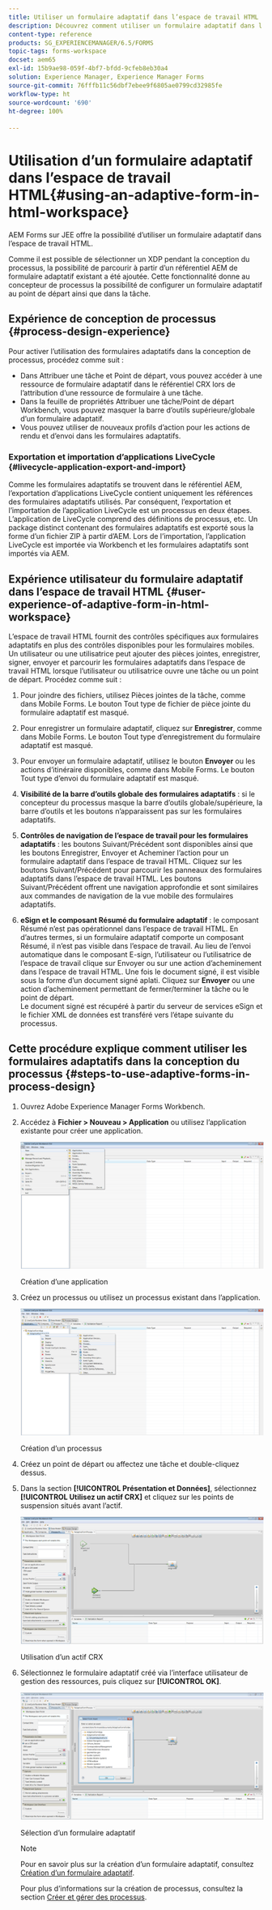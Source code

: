 ```yaml
---
title: Utiliser un formulaire adaptatif dans l’espace de travail HTML
description: Découvrez comment utiliser un formulaire adaptatif dans l’espace de travail HTML qui permet aux personnes de terrain d’accéder au formulaire sur leurs appareils.
content-type: reference
products: SG_EXPERIENCEMANAGER/6.5/FORMS
topic-tags: forms-workspace
docset: aem65
exl-id: 15b9ae98-059f-4bf7-bfdd-9cfeb8eb30a4
solution: Experience Manager, Experience Manager Forms
source-git-commit: 76fffb11c56dbf7ebee9f6805ae0799cd32985fe
workflow-type: ht
source-wordcount: '690'
ht-degree: 100%

---
```


# Utilisation d’un formulaire adaptatif dans l’espace de travail HTML{#using-an-adaptive-form-in-html-workspace}

AEM Forms sur JEE offre la possibilité d’utiliser un formulaire adaptatif dans l’espace de travail HTML.

Comme il est possible de sélectionner un XDP pendant la conception du processus, la possibilité de parcourir à partir d’un référentiel AEM de formulaire adaptatif existant a été ajoutée. Cette fonctionnalité donne au concepteur de processus la possibilité de configurer un formulaire adaptatif au point de départ ainsi que dans la tâche.

## Expérience de conception de processus {#process-design-experience}

Pour activer l’utilisation des formulaires adaptatifs dans la conception de processus, procédez comme suit :

* Dans Attribuer une tâche et Point de départ, vous pouvez accéder à une ressource de formulaire adaptatif dans le référentiel CRX lors de l’attribution d’une ressource de formulaire à une tâche.
* Dans la feuille de propriétés Attribuer une tâche/Point de départ Workbench, vous pouvez masquer la barre d’outils supérieure/globale d’un formulaire adaptatif.
* Vous pouvez utiliser de nouveaux profils d’action pour les actions de rendu et d’envoi dans les formulaires adaptatifs.

### Exportation et importation d’applications LiveCycle {#livecycle-application-export-and-import}

Comme les formulaires adaptatifs se trouvent dans le référentiel AEM, l’exportation d’applications LiveCycle contient uniquement les références des formulaires adaptatifs utilisés. Par conséquent, l’exportation et l’importation de l’application LiveCycle est un processus en deux étapes. L’application de LiveCycle comprend des définitions de processus, etc. Un package distinct contenant des formulaires adaptatifs est exporté sous la forme d’un fichier ZIP à partir d’AEM. Lors de l’importation, l’application LiveCycle est importée via Workbench et les formulaires adaptatifs sont importés via AEM.

## Expérience utilisateur du formulaire adaptatif dans l’espace de travail HTML {#user-experience-of-adaptive-form-in-html-workspace}

L’espace de travail HTML fournit des contrôles spécifiques aux formulaires adaptatifs en plus des contrôles disponibles pour les formulaires mobiles. Un utilisateur ou une utilisatrice peut ajouter des pièces jointes, enregistrer, signer, envoyer et parcourir les formulaires adaptatifs dans l’espace de travail HTML lorsque l’utilisateur ou utilisatrice ouvre une tâche ou un point de départ. Procédez comme suit :

1. Pour joindre des fichiers, utilisez Pièces jointes de la tâche, comme dans Mobile Forms. Le bouton Tout type de fichier de pièce jointe du formulaire adaptatif est masqué.

1. Pour enregistrer un formulaire adaptatif, cliquez sur **Enregistrer**, comme dans Mobile Forms. Le bouton Tout type d’enregistrement du formulaire adaptatif est masqué.

1. Pour envoyer un formulaire adaptatif, utilisez le bouton **Envoyer** ou les actions d’itinéraire disponibles, comme dans Mobile Forms. Le bouton Tout type d’envoi du formulaire adaptatif est masqué.

1. **Visibilité de la barre d’outils globale des formulaires adaptatifs** : si le concepteur du processus masque la barre d’outils globale/supérieure, la barre d’outils et les boutons n’apparaissent pas sur les formulaires adaptatifs.

1. **Contrôles de navigation de l’espace de travail pour les formulaires adaptatifs** : les boutons Suivant/Précédent sont disponibles ainsi que les boutons Enregistrer, Envoyer et Acheminer l’action pour un formulaire adaptatif dans l’espace de travail HTML. Cliquez sur les boutons Suivant/Précédent pour parcourir les panneaux des formulaires adaptatifs dans l’espace de travail HTML. Les boutons Suivant/Précédent offrent une navigation approfondie et sont similaires aux commandes de navigation de la vue mobile des formulaires adaptatifs.

1. **eSign et le composant Résumé du formulaire adaptatif** : le composant Résumé n’est pas opérationnel dans l’espace de travail HTML. En d’autres termes, si un formulaire adaptatif comporte un composant Résumé, il n’est pas visible dans l’espace de travail. Au lieu de l’envoi automatique dans le composant E-sign, l’utilisateur ou l’utilisatrice de l’espace de travail clique sur Envoyer ou sur une action d’acheminement dans l’espace de travail HTML. Une fois le document signé, il est visible sous la forme d’un document signé aplati. Cliquez sur **Envoyer** ou une action d’acheminement permettant de fermer/terminer la tâche ou le point de départ.\
   Le document signé est récupéré à partir du serveur de services eSign et le fichier XML de données est transféré vers l’étape suivante du processus.

## Cette procédure explique comment utiliser les formulaires adaptatifs dans la conception du processus {#steps-to-use-adaptive-forms-in-process-design}

1. Ouvrez Adobe Experience Manager Forms Workbench.

1. Accédez à **Fichier > Nouveau > Application** ou utilisez l’application existante pour créer une application.

   ![Création d’une nouvelle application](assets/create_new_appl.png)

   Création d’une application

1. Créez un processus ou utilisez un processus existant dans l’application.

   ![Création d’un nouveau processus](assets/create_new_process.png)

   Création d’un processus

1. Créez un point de départ ou affectez une tâche et double-cliquez dessus.
1. Dans la section **[!UICONTROL Présentation et Données]**, sélectionnez **[!UICONTROL Utilisez un actif CRX]** et cliquez sur les points de suspension situés avant l’actif.

   ![Utilisation d’un actif CRX](assets/use_crx_asset.png)

   Utilisation d’un actif CRX

1. Sélectionnez le formulaire adaptatif créé via l’interface utilisateur de gestion des ressources, puis cliquez sur **[!UICONTROL OK]**.

   ![Sélection d’un formulaire adaptatif](assets/selecting_form.png)

   Sélection d’un formulaire adaptatif

   >[!NOTE]
   >
   >Pour en savoir plus sur la création d’un formulaire adaptatif, consultez [Création d’un formulaire adaptatif](../../forms/using/creating-adaptive-form.md).
   >
   >
   >Pour plus dʼinformations sur la création de processus, consultez la section [Créer et gérer des processus](https://help.adobe.com/en_US/AEMForms/6.1/WorkbenchHelp/WS92d06802c76abadb-1cc35bda128261a20dd-7ff7.2.html).
